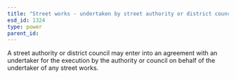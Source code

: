 ```yaml
---
title: "Street works - undertaken by street authority or district council"
esd_id: 1324
type: power
parent_id:  
---
```


A street authority or district council may enter into an agreement with an undertaker for the execution by the authority or council on behalf of the undertaker of any street works.

